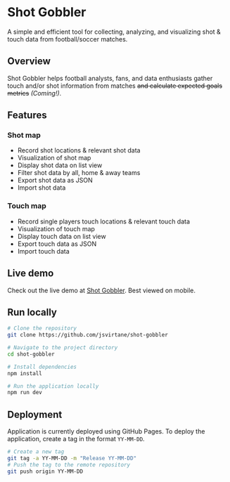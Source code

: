 # Shot Gobbler

A simple and efficient tool for collecting, analyzing, and visualizing shot & touch data from football/soccer matches.

## Overview

Shot Gobbler helps football analysts, fans, and data enthusiasts gather touch and/or shot information from matches ~~and calculate expected goals metrics~~ *(Coming!)*.

## Features

### Shot map
- Record shot locations & relevant shot data
- Visualization of shot map
- Display shot data on list view
- Filter shot data by all, home & away teams
- Export shot data as JSON
- Import shot data

### Touch map
- Record single players touch locations & relevant touch data
- Visualization of touch map
- Display touch data on list view
- Export touch data as JSON
- Import touch data

## Live demo
Check out the live demo at [Shot Gobbler](https://jsvirtane.github.io/shot-gobbler/). Best viewed on mobile.

## Run locally

```bash
# Clone the repository
git clone https://github.com/jsvirtane/shot-gobbler

# Navigate to the project directory
cd shot-gobbler

# Install dependencies
npm install

# Run the application locally
npm run dev
```

## Deployment
Application is currently deployed using GitHub Pages. To deploy the application, create a tag in the format `YY-MM-DD`.

```bash
# Create a new tag
git tag -a YY-MM-DD -m "Release YY-MM-DD"
# Push the tag to the remote repository
git push origin YY-MM-DD
```
